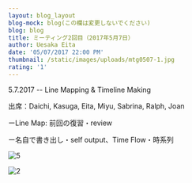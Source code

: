```yaml
---
layout: blog_layout
blog-mock: blog(この欄は変更しないでください)
blog: blog
title: ミーティング2回目（2017年5月7日）
author: Uesaka Eita
date: '05/07/2017 22:00 PM'
thumbnail: /static/images/uploads/mtg0507-1.jpg
rating: '1'
---
```

5.7.2017 -- Line Mapping & Timeline Making

出席：Daichi, Kasuga, Eita, Miyu, Sabrina, Ralph, Joan



ーLine Map: 前回の復習・review

ー名自で書き出し・self output、Time Flow・時系列





![5](/static/images/uploads/mtg0507-5.jpg)





![2](/static/images/uploads/mtg0507-2.jpg)
